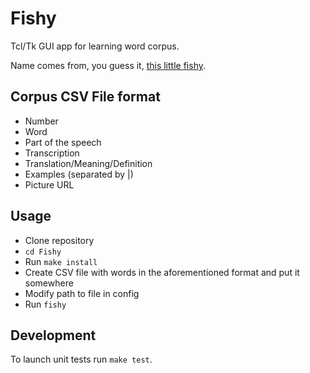 # Fishy

Tcl/Tk GUI app for learning word corpus.

Name comes from, you guess it, [this little fishy](https://en.wikipedia.org/wiki/List_of_races_and_species_in_The_Hitchhiker%27s_Guide_to_the_Galaxy#Babel_fish).


## Corpus CSV File format

- Number
- Word
- Part of the speech
- Transcription
- Translation/Meaning/Definition
- Examples (separated by |)
- Picture URL


## Usage

* Clone repository
* `cd Fishy`
* Run `make install`
* Create CSV file with words in the aforementioned format and put it somewhere
* Modify path to file in config
* Run `fishy`


## Development

To launch unit tests run `make test`.
